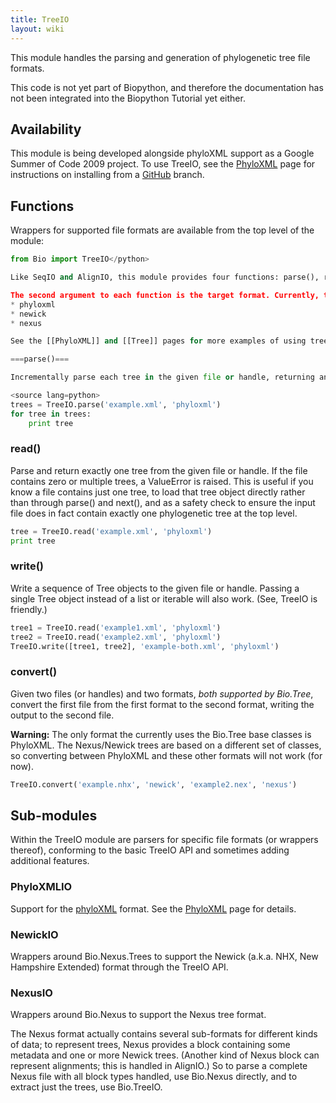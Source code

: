 ```yaml
---
title: TreeIO
layout: wiki
---
```


This module handles the parsing and generation of phylogenetic tree file
formats.

This code is not yet part of Biopython, and therefore the documentation
has not been integrated into the Biopython Tutorial yet either.

Availability
------------

This module is being developed alongside phyloXML support as a Google
Summer of Code 2009 project. To use TreeIO, see the
[PhyloXML](PhyloXML "wikilink") page for instructions on installing from
a [GitHub](GitUsage "wikilink") branch.

Functions
---------

Wrappers for supported file formats are available from the top level of
the module:

``` python
from Bio import TreeIO</python>

Like SeqIO and AlignIO, this module provides four functions: parse(), read(), write() and convert(). Each function accepts either a file name or an open file handle, so data can be also loaded from compressed files, StringIO objects, and so on. If the file name is passed as a string, the file is automatically closed when the function finishes; otherwise, you're responsible for closing the handle yourself.

The second argument to each function is the target format. Currently, the following formats are supported:
* phyloxml
* newick
* nexus

See the [[PhyloXML]] and [[Tree]] pages for more examples of using tree objects.

===parse()===

Incrementally parse each tree in the given file or handle, returning an iterator of Tree objects (i.e. some subclass of the Bio.Tree.BaseTree Tree class, depending on the file format).

<source lang=python>
trees = TreeIO.parse('example.xml', 'phyloxml')
for tree in trees:
    print tree
```

### read()

Parse and return exactly one tree from the given file or handle. If the
file contains zero or multiple trees, a ValueError is raised. This is
useful if you know a file contains just one tree, to load that tree
object directly rather than through parse() and next(), and as a safety
check to ensure the input file does in fact contain exactly one
phylogenetic tree at the top level.

``` python
tree = TreeIO.read('example.xml', 'phyloxml')
print tree
```

### write()

Write a sequence of Tree objects to the given file or handle. Passing a
single Tree object instead of a list or iterable will also work. (See,
TreeIO is friendly.)

``` python
tree1 = TreeIO.read('example1.xml', 'phyloxml')
tree2 = TreeIO.read('example2.xml', 'phyloxml')
TreeIO.write([tree1, tree2], 'example-both.xml', 'phyloxml')
```

### convert()

Given two files (or handles) and two formats, *both supported by
Bio.Tree*, convert the first file from the first format to the second
format, writing the output to the second file.

**Warning:** The only format the currently uses the Bio.Tree base
classes is PhyloXML. The Nexus/Newick trees are based on a different set
of classes, so converting between PhyloXML and these other formats will
not work (for now).

``` python
TreeIO.convert('example.nhx', 'newick', 'example2.nex', 'nexus')
```

Sub-modules
-----------

Within the TreeIO module are parsers for specific file formats (or
wrappers thereof), conforming to the basic TreeIO API and sometimes
adding additional features.

### PhyloXMLIO

Support for the [phyloXML](http://www.phyloxml.org/) format. See the
[PhyloXML](PhyloXML "wikilink") page for details.

### NewickIO

Wrappers around Bio.Nexus.Trees to support the Newick (a.k.a. NHX, New
Hampshire Extended) format through the TreeIO API.

### NexusIO

Wrappers around Bio.Nexus to support the Nexus tree format.

The Nexus format actually contains several sub-formats for different
kinds of data; to represent trees, Nexus provides a block containing
some metadata and one or more Newick trees. (Another kind of Nexus block
can represent alignments; this is handled in AlignIO.) So to parse a
complete Nexus file with all block types handled, use Bio.Nexus
directly, and to extract just the trees, use Bio.TreeIO.
